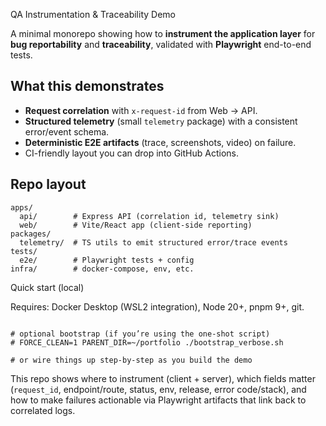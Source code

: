  QA Instrumentation & Traceability Demo

A minimal monorepo showing how to **instrument the application layer** for **bug reportability** and **traceability**, validated with **Playwright** end-to-end tests.

## What this demonstrates
- **Request correlation** with `x-request-id` from Web → API.
- **Structured telemetry** (small `telemetry` package) with a consistent error/event schema.
- **Deterministic E2E artifacts** (trace, screenshots, video) on failure.
- CI-friendly layout you can drop into GitHub Actions.

## Repo layout
```text
apps/
  api/        # Express API (correlation id, telemetry sink)
  web/        # Vite/React app (client-side reporting)
packages/
  telemetry/  # TS utils to emit structured error/trace events
tests/
  e2e/        # Playwright tests + config
infra/        # docker-compose, env, etc.
```
Quick start (local)

Requires: Docker Desktop (WSL2 integration), Node 20+, pnpm 9+, git.
```

# optional bootstrap (if you’re using the one-shot script)
# FORCE_CLEAN=1 PARENT_DIR=~/portfolio ./bootstrap_verbose.sh

# or wire things up step-by-step as you build the demo
```

This repo shows where to instrument (client + server), which fields matter (`request_id`, endpoint/route, status, env, release, error code/stack), and how to make failures actionable via Playwright artifacts that link back to correlated logs.
